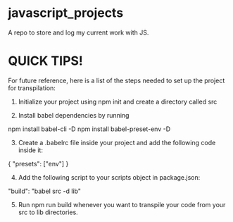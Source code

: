 # javascript_projects
 A repo to store and log my current work with JS.


# QUICK TIPS! #
For future reference, here is a list of the steps needed to set up the project for transpilation:

1. Initialize your project using npm init and create a directory called src

2. Install babel dependencies by running

npm install babel-cli -D
npm install babel-preset-env -D

3. Create a .babelrc file inside your project and add the following code inside it:

{
  "presets": ["env"]
}

4. Add the following script to your scripts object in package.json:

"build": "babel src -d lib"

5. Run npm run build whenever you want to transpile your code from your src to lib directories.
